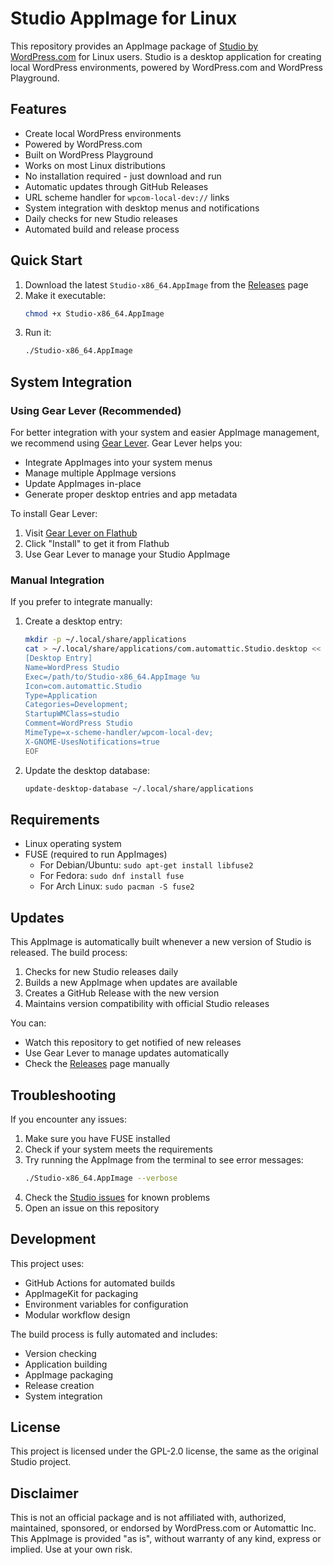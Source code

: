 # Studio AppImage for Linux

This repository provides an AppImage package of [Studio by WordPress.com](https://github.com/Automattic/studio) for Linux users. Studio is a desktop application for creating local WordPress environments, powered by WordPress.com and WordPress Playground.

## Features

- Create local WordPress environments
- Powered by WordPress.com
- Built on WordPress Playground
- Works on most Linux distributions
- No installation required - just download and run
- Automatic updates through GitHub Releases
- URL scheme handler for `wpcom-local-dev://` links
- System integration with desktop menus and notifications
- Daily checks for new Studio releases
- Automated build and release process

## Quick Start

1. Download the latest `Studio-x86_64.AppImage` from the [Releases](https://github.com/yasershahi/studio-appimage/releases) page
2. Make it executable:
   ```bash
   chmod +x Studio-x86_64.AppImage
   ```
3. Run it:
   ```bash
   ./Studio-x86_64.AppImage
   ```

## System Integration

### Using Gear Lever (Recommended)

For better integration with your system and easier AppImage management, we recommend using [Gear Lever](https://flathub.org/apps/it.mijorus.gearlever). Gear Lever helps you:
- Integrate AppImages into your system menus
- Manage multiple AppImage versions
- Update AppImages in-place
- Generate proper desktop entries and app metadata

To install Gear Lever:
1. Visit [Gear Lever on Flathub](https://flathub.org/apps/it.mijorus.gearlever)
2. Click "Install" to get it from Flathub
3. Use Gear Lever to manage your Studio AppImage

### Manual Integration

If you prefer to integrate manually:

1. Create a desktop entry:
   ```bash
   mkdir -p ~/.local/share/applications
   cat > ~/.local/share/applications/com.automattic.Studio.desktop << EOF
   [Desktop Entry]
   Name=WordPress Studio
   Exec=/path/to/Studio-x86_64.AppImage %u
   Icon=com.automattic.Studio
   Type=Application
   Categories=Development;
   StartupWMClass=studio
   Comment=WordPress Studio
   MimeType=x-scheme-handler/wpcom-local-dev;
   X-GNOME-UsesNotifications=true
   EOF
   ```

2. Update the desktop database:
   ```bash
   update-desktop-database ~/.local/share/applications
   ```

## Requirements

- Linux operating system
- FUSE (required to run AppImages)
  - For Debian/Ubuntu: `sudo apt-get install libfuse2`
  - For Fedora: `sudo dnf install fuse`
  - For Arch Linux: `sudo pacman -S fuse2`

## Updates

This AppImage is automatically built whenever a new version of Studio is released. The build process:

1. Checks for new Studio releases daily
2. Builds a new AppImage when updates are available
3. Creates a GitHub Release with the new version
4. Maintains version compatibility with official Studio releases

You can:
- Watch this repository to get notified of new releases
- Use Gear Lever to manage updates automatically
- Check the [Releases](https://github.com/yasershahi/studio-appimage/releases) page manually

## Troubleshooting

If you encounter any issues:

1. Make sure you have FUSE installed
2. Check if your system meets the requirements
3. Try running the AppImage from the terminal to see error messages:
   ```bash
   ./Studio-x86_64.AppImage --verbose
   ```
4. Check the [Studio issues](https://github.com/Automattic/studio/issues) for known problems
5. Open an issue on this repository

## Development

This project uses:
- GitHub Actions for automated builds
- AppImageKit for packaging
- Environment variables for configuration
- Modular workflow design

The build process is fully automated and includes:
- Version checking
- Application building
- AppImage packaging
- Release creation
- System integration

## License

This project is licensed under the GPL-2.0 license, the same as the original Studio project.

## Disclaimer

This is not an official package and is not affiliated with, authorized, maintained, sponsored, or endorsed by WordPress.com or Automattic Inc. This AppImage is provided "as is", without warranty of any kind, express or implied. Use at your own risk. 